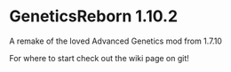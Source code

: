 # GeneticsReborn 1.10.2
A remake of the loved Advanced Genetics mod from 1.7.10

For where to start check out the wiki page on git!
